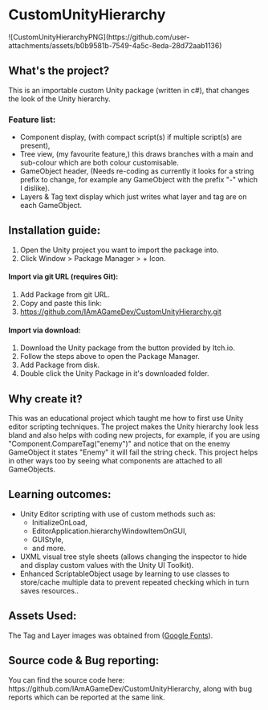 <h1>CustomUnityHierarchy</h1>
![CustomUnityHierarchyPNG](https://github.com/user-attachments/assets/b0b9581b-7549-4a5c-8eda-28d72aab1136)
<h2>What's the project?</h2>
<p>This is an importable custom Unity package (written in c#), that changes the look of the Unity hierarchy.&nbsp;</p>
<h3>Feature list:</h3>
<ul><li>Component display, (with compact script(s) if multiple script(s) are present),</li><li>Tree view, (my favourite feature,) this draws branches with a main and sub-colour which are both colour customisable.</li><li>GameObject header, (Needs re-coding as currently it looks for a string prefix to change, for example any GameObject with the prefix "-" which I dislike).</li><li>Layers & Tag text display which just writes what layer and tag are on each GameObject.</li></ul>
<h2>Installation guide:</h2><ol><li>Open the Unity project you want to import the package into.
</li><li>Click Window &gt; Package Manager &gt; + Icon.
</li></ol>
<h4>Import via git URL (requires Git):</h4><ol><li>Add Package from git URL.</li><li>Copy and paste this link:</li><li><a href="https://github.com/IAmAGameDev/CustomUnityHierarchy.git">https://github.com/IAmAGameDev/CustomUnityHierarchy.git</a></li></ol>
<h4>Import via download:</h4>
<ol><li>Download the Unity package from the button provided by Itch.io.<br>
</li><li>Follow the steps above&nbsp;to open the Package Manager.</li><li>Add Package from disk.<br>
</li><li>Double click the Unity Package in it's downloaded folder.</li></ol>
<h2>Why create it?</h2>
<p>This was an educational project which taught me how to first use Unity editor scripting techniques. The project makes the Unity hierarchy look less bland and also helps with coding new projects, for example, if you are using "Component.CompareTag("enemy")" and notice that on the enemy GameObject it states "Enemy" it will fail the string check. This project helps in other ways too by seeing what components are attached to all GameObjects.</p>
<h2>Learning outcomes:</h2>
<ul><li>Unity Editor scripting with use of custom methods such as:<ul><li>InitializeOnLoad,</li><li>EditorApplication.hierarchyWindowItemOnGUI,</li><li>GUIStyle,</li><li>and more.</li></ul></li><li>UXML visual tree style sheets&nbsp;(allows changing the inspector to hide and display custom values with the Unity UI Toolkit).</li><li>Enhanced ScriptableObject usage by learning to use&nbsp;classes to store/cache multiple data to prevent repeated checking which in turn saves&nbsp;resources..</li></ul>
<h2>Assets Used:</h2>
<p>The Tag and Layer images was obtained from (<a href="https://fonts.google.com/" target="_blank">Google Fonts</a>).</p>
<h2>Source code&nbsp;& Bug reporting:</h2>
<p>You can find the source code here: https://github.com/IAmAGameDev/CustomUnityHierarchy, along with bug reports which can be reported at the same link.</p>
